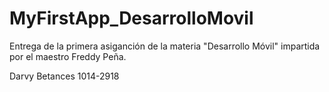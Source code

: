 # MyFirstApp_DesarrolloMovil

Entrega de la primera asiganción de la materia "Desarrollo Móvil" impartida por el maestro Freddy Peña.

Darvy Betances
1014-2918
